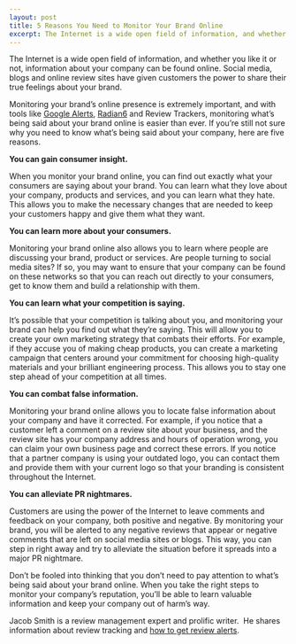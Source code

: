 ```yaml
---
layout: post
title: 5 Reasons You Need to Monitor Your Brand Online
excerpt: The Internet is a wide open field of information, and whether you like it or not, information about your company can be found online. Social media, blogs and online review...
---
```

The Internet is a wide open field of information, and whether you like it or not, information about your company can be found online. Social media, blogs and online review sites have given customers the power to share their true feelings about your brand.

Monitoring your brand’s online presence is extremely important, and with tools like <a href="http://www.google.com/alerts">Google Alerts</a>, <a href="http://www.radian6.com/">Radian6</a> and Review Trackers, monitoring what’s being said about your brand online is easier than ever. If you’re still not sure why you need to know what’s being said about your company, here are five reasons.

<strong>You can gain consumer insight.</strong>

When you monitor your brand online, you can find out exactly what your consumers are saying about your brand. You can learn what they love about your company, products and services, and you can learn what they hate. This allows you to make the necessary changes that are needed to keep your customers happy and give them what they want.

<strong>You can learn more about your consumers.</strong>

Monitoring your brand online also allows you to learn where people are discussing your brand, product or services. Are people turning to social media sites? If so, you may want to ensure that your company can be found on these networks so that you can reach out directly to your consumers, get to know them and build a relationship with them.

<strong>You can learn what your competition is saying.</strong>

It’s possible that your competition is talking about you, and monitoring your brand can help you find out what they’re saying. This will allow you to create your own marketing strategy that combats their efforts. For example, if they accuse you of making cheap products, you can create a marketing campaign that centers around your commitment for choosing high-quality materials and your brilliant engineering process. This allows you to stay one step ahead of your competition at all times.

<strong>You can combat false information.</strong>

Monitoring your brand online allows you to locate false information about your company and have it corrected. For example, if you notice that a customer left a comment on a review site about your business, and the review site has your company address and hours of operation wrong, you can claim your own business page and correct these errors. If you notice that a partner company is using your outdated logo, you can contact them and provide them with your current logo so that your branding is consistent throughout the Internet.

<strong>You can alleviate PR nightmares.</strong>

Customers are using the power of the Internet to leave comments and feedback on your company, both positive and negative. By monitoring your brand, you will be alerted to any negative reviews that appear or negative comments that are left on social media sites or blogs. This way, you can step in right away and try to alleviate the situation before it spreads into a major PR nightmare.

Don’t be fooled into thinking that you don’t need to pay attention to what’s being said about your brand online. When you take the right steps to monitor your company’s reputation, you’ll be able to learn valuable information and keep your company out of harm’s way.

<div class="panel">
<p>Jacob Smith is a review management expert and prolific writer.  He shares information about review tracking and <a href="http://www.reviewtrackers.com/tour/">how to get review alerts</a>.</p>
</div>

